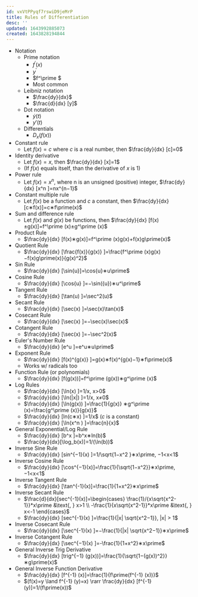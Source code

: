 ```yaml
---
id: vxVtPPyqf7rswiD9jeMrP
title: Rules of Differentiation
desc: ''
updated: 1643992885073
created: 1643828194844
---
```


- Notation
	- Prime notation
		- $f^\prime (x)$
		- $y^\prime$
		- $f^\prime $ 
		- Most common
	- Leibniz notation
		- $\frac{dy}{dx}$
		- $\frac{d}{dx} [y]$
	- Dot notation
		- $\dot{y}(t)$
		- $y\prime(t)$
	- Differentials
		- $D_x (f(x))$
- Constant rule
	- Let $f(x)=c$ where $c$ is a real number, then $\frac{dy}{dx} [c]=0$
- Identity derivative
	- Let $f(x)=x$, then $\frac{dy}{dx} [x]=1$
	- (If $f(x)$ equals itself, than the derivative of $x$ is $1$)
- Power rule
	- Let $f(x)=x^n$, where n is an unsigned (positive) integer, $\frac{dy}{dx} [x^n ]=nx^{n−1}$
- Constant multiple rule
	- Let $f(x)$ be a function and $c$ a constant, then $\frac{dy}{dx} [c∗f(x)]=c∗f\prime(x)$
- Sum and difference rule
	- Let $f(x)$ and $g(x)$ be functions, then $\frac{dy}{dx} [f(x)±g(x)]=f^\prime (x)±g^\prime (x)$
- Product Rule
	- $\frac{dy}{dx} [f(x)∗g(x)]=f^\prime (x)g(x)+f(x)g\prime(x)$
- Quotient Rule
	- $\frac{dy}{dx} [\frac{f(x)}{g(x)} ]=\frac{f^\prime (x)g(x)−f(x)g\prime(x)}{g(x)^2}$
- Sin Rule
	- $\frac{dy}{dx} [\sin{u}]=\cos{u}∗u\prime$
- Cosine Rule
	- $\frac{dy}{dx} [\cos{u} ]=−\sin({u})∗u^\prime$
- Tangent Rule
	- $\frac{dy}{dx} [\tan(u) ]=\sec^2(u)$
- Secant Rule
	- $\frac{dy}{dx} [\sec(x) ]=\sec(x)\tan(x)$
- Cosecant Rule
	- $\frac{dy}{dx} [\sec(x) ]=−\sec(x)\sec(x)$
- Cotangent Rule
	- $\frac{dy}{dx} [\sec(x) ]=−\sec^2(x)$
- Euler's Number Rule
	- $\frac{dy}{dx} [e^u ]=e^u∗u\prime$
- Exponent Rule
	- $\frac{dy}{dx} [f(x)^{g(x)}  ]=g(x)∗f(x)^{g(x)−1}∗f\prime(x)$
	- Works w/ radicals too
- Function Rule (or polynomials)
	- $\frac{dy}{dx} [f(g(x))]=f^\prime (g(x))∗g^\prime (x)$
- Log Rules
	- $\frac{dy}{dx} [\ln(x) ]=1/x, x>0$
	- $\frac{dy}{dx} [\ln(|x|) ]=1/x, x≠0$
	- $\frac{dy}{dx} [\ln(g(x)) ]=\frac{1}{g(x)} ∗g^\prime (x)=\frac{g^\prime (x)}{g(x)}$
	- $\frac{dy}{dx} [ln(c∗x) ]=1/x$ 
    ($c$ is a constant)
	- $\frac{dy}{dx} [\ln(x^n ) ]=\frac{n}{x}$
- General Exponential/Log Rule
	- $\frac{dy}{dx} [b^x ]=b^x∗ln(b)$
	- $\frac{dy}{dx}[\log_b(x)]=1/(\ln(b))$
- Inverse Sine Rule
	- $\frac{dy}{dx} [sin^{−1}(x) ]=1/\sqrt{1−x^2 }∗x\prime, −1<x<1$
- Inverse Cosine Rule
	- $\frac{dy}{dx} [\cos^{−1}(x)]=\frac{1}{\sqrt{1−x^2}}∗x\prime, −1<x<1$
- Inverse Tangent Rule
	- $\frac{dy}{dx} [\tan^{-1}(x)]=\frac{1}{1+x^2}∗x\prime$
- Inverse Secant Rule
	- $\frac{d}{dx}[sec^{-1}(x)]=\begin{cases}
        \frac{1}/{x\sqrt{x^2-1}}*x\prime &\text{, } x>1 \\
        -\frac{1}{x\sqrt{x^2-1}}*x\prime &\text{, } x<-1
    \end{cases}$
	- $\frac{dy}{dx} [sec^{-1}(x) ]=\frac{1}{|x| \sqrt{x^2−1}}, |x| > 1$
- Inverse Cosecant Rule
	- $\frac{dy}{dx} [\sec^{-1}(x) ]=−\frac{1}{|x| \sqrt{x^2−1}}∗x\prime$
- Inverse Cotangent Rule
	- $\frac{dy}{dx} [\sec^{−1}(x) ]=-\frac{1}{1+x^2}∗x\prime$
- General Inverse Trig Derivative
	- $\frac{dy}{dx} [trig^{−1} (g(x))]=\frac{1}{\sqrt{1−(g(x))^2}}∗g\prime(x)$
- General Inverse Function Derivative
	- $\frac{dy}{dx} [f^{-1} (x)]=\frac{1}{f\prime(f^{-1} (x))}$
	- $(f(x)=y \land f^{-1} (y)=x) \rarr \frac{dy}{dx} [f^{-1} (y)]=1/(f\prime(x))$

